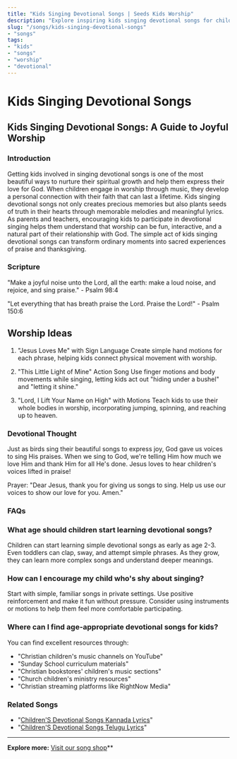 ```yaml
---
title: "Kids Singing Devotional Songs | Seeds Kids Worship"
description: "Explore inspiring kids singing devotional songs for children's worship and faith development. Biblical music resources for families and ministry."
slug: "/songs/kids-singing-devotional-songs"
- "songs"
tags:
- "kids"
- "songs"
- "worship"
- "devotional"
---
```


# Kids Singing Devotional Songs

## Kids Singing Devotional Songs: A Guide to Joyful Worship

### Introduction
Getting kids involved in singing devotional songs is one of the most beautiful ways to nurture their spiritual growth and help them express their love for God. When children engage in worship through music, they develop a personal connection with their faith that can last a lifetime. Kids singing devotional songs not only creates precious memories but also plants seeds of truth in their hearts through memorable melodies and meaningful lyrics. As parents and teachers, encouraging kids to participate in devotional singing helps them understand that worship can be fun, interactive, and a natural part of their relationship with God. The simple act of kids singing devotional songs can transform ordinary moments into sacred experiences of praise and thanksgiving.

### Scripture
"Make a joyful noise unto the Lord, all the earth: make a loud noise, and rejoice, and sing praise." - Psalm 98:4

"Let everything that has breath praise the Lord. Praise the Lord!" - Psalm 150:6

## Worship Ideas
1. "Jesus Loves Me" with Sign Language
Create simple hand motions for each phrase, helping kids connect physical movement with worship.

2. "This Little Light of Mine" Action Song
Use finger motions and body movements while singing, letting kids act out "hiding under a bushel" and "letting it shine."

3. "Lord, I Lift Your Name on High" with Motions
Teach kids to use their whole bodies in worship, incorporating jumping, spinning, and reaching up to heaven.

### Devotional Thought
Just as birds sing their beautiful songs to express joy, God gave us voices to sing His praises. When we sing to God, we're telling Him how much we love Him and thank Him for all He's done. Jesus loves to hear children's voices lifted in praise!

Prayer: "Dear Jesus, thank you for giving us songs to sing. Help us use our voices to show our love for you. Amen."

### FAQs

### What age should children start learning devotional songs?
Children can start learning simple devotional songs as early as age 2-3. Even toddlers can clap, sway, and attempt simple phrases. As they grow, they can learn more complex songs and understand deeper meanings.

### How can I encourage my child who's shy about singing?
Start with simple, familiar songs in private settings. Use positive reinforcement and make it fun without pressure. Consider using instruments or motions to help them feel more comfortable participating.

### Where can I find age-appropriate devotional songs for kids?
You can find excellent resources through:
- "Christian children's music channels on YouTube"
- "Sunday School curriculum materials"
- "Christian bookstores' children's music sections"
- "Church children's ministry resources"
- "Christian streaming platforms like RightNow Media"

### Related Songs

- "[Children'S Devotional Songs Kannada Lyrics](/songs/children-s-devotional-songs-kannada-lyrics/)"
- "[Children'S Devotional Songs Telugu Lyrics](/songs/children-s-devotional-songs-telugu-lyrics/)"

---

**Explore more:** [Visit our song shop](https://seedskidsworship.com/shop)**

<!-- Schema Markup -->
<script type="application/ld+json">
{
  "@context": "https://schema.org",
  "@type": "MusicRecording",
  "name": "Kids Singing Devotional Songs",
  "byArtist": {
    "@type": "MusicGroup",
    "name": "Seeds Kids Worship"
  },
  "isFamilyFriendly": true,
  "url": "https://seedskidsworship.com/songs/kids-singing-devotional-songs/"
}
</script>